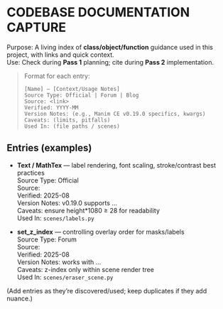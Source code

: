 # CODEBASE DOCUMENTATION CAPTURE

Purpose: A living index of **class/object/function** guidance used in this project, with links and quick context.  
Use: Check during **Pass 1** planning; cite during **Pass 2** implementation.

> Format for each entry:
> ```
> [Name] — [Context/Usage Notes]
> Source Type: Official | Forum | Blog
> Source: <link>
> Verified: YYYY-MM
> Version Notes: (e.g., Manim CE v0.19.0 specifics, kwargs)
> Caveats: (limits, pitfalls)
> Used In: (file paths / scenes)
> ```

## Entries (examples)
- **Text / MathTex** — label rendering, font scaling, stroke/contrast best practices  
  Source Type: Official  
  Source: <link-to-official-docs>  
  Verified: 2025-08  
  Version Notes: v0.19.0 supports …  
  Caveats: ensure height*1080 ≥ 28 for readability  
  Used In: `scenes/labels.py`

- **set_z_index** — controlling overlay order for masks/labels  
  Source Type: Forum  
  Source: <link-to-reddit-or-discourse>  
  Verified: 2025-08  
  Version Notes: works with …  
  Caveats: z-index only within scene render tree  
  Used In: `scenes/eraser_scene.py`

(Add entries as they’re discovered/used; keep duplicates if they add nuance.)
